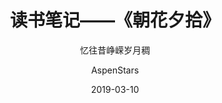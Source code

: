 ---
layout:     post
title:      读书笔记——《朝花夕拾》
subtitle:   忆往昔峥嵘岁月稠
date:       2019-03-10
author:     AspenStars
header-img: img/post-bg-universe.jpg
catalog: true
tags:
    - 读书
---